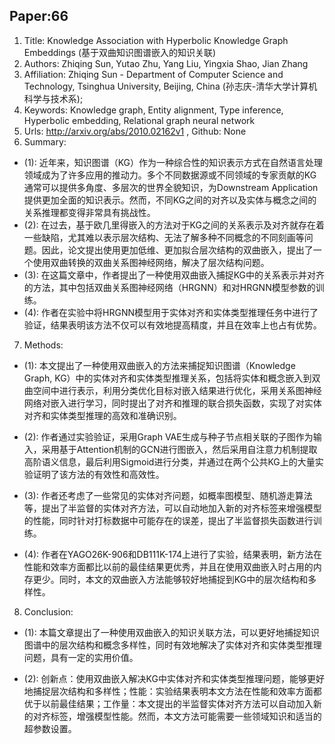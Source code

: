 ## Paper:66




1. Title: Knowledge Association with Hyperbolic Knowledge Graph Embeddings (基于双曲知识图谱嵌入的知识关联)
2. Authors: Zhiqing Sun, Yutao Zhu, Yang Liu, Yingxia Shao, Jian Zhang
3. Affiliation: Zhiqing Sun - Department of Computer Science and Technology, Tsinghua University, Beijing, China (孙志庆-清华大学计算机科学与技术系);
4. Keywords: Knowledge graph, Entity alignment, Type inference, Hyperbolic embedding, Relational graph neural network
5. Urls: http://arxiv.org/abs/2010.02162v1 , Github: None
6. Summary:

- (1): 近年来，知识图谱（KG）作为一种综合性的知识表示方式在自然语言处理领域成为了许多应用的推动力。多个不同数据源或不同领域的专家贡献的KG通常可以提供多角度、多层次的世界全貌知识，为Downstream Application提供更加全面的知识表示。然而，不同KG之间的对齐以及实体与概念之间的关系推理都变得非常具有挑战性。
- (2): 在过去，基于欧几里得嵌入的方法对于KG之间的关系表示及对齐就存在着一些缺陷，尤其难以表示层次结构、无法了解多种不同概念的不同刻画等问题。因此，论文提出使用更加低维、更加拟合层次结构的双曲嵌入，提出了一个使用双曲转换的双曲关系图神经网络，解决了层次结构问题。
- (3): 在这篇文章中，作者提出了一种使用双曲嵌入捕捉KG中的关系表示并对齐的方法，其中包括双曲关系图神经网络（HRGNN）和对HRGNN模型参数的训练。
- (4): 作者在实验中将HRGNN模型用于实体对齐和实体类型推理任务中进行了验证，结果表明该方法不仅可以有效地提高精度，并且在效率上也占有优势。
7. Methods: 

- (1): 本文提出了一种使用双曲嵌入的方法来捕捉知识图谱（Knowledge Graph, KG）中的实体对齐和实体类型推理关系，包括将实体和概念嵌入到双曲空间中进行表示，利用分类优化目标对嵌入结果进行优化，采用关系图神经网络对嵌入进行学习，同时提出了对齐和推理的联合损失函数，实现了对实体对齐和实体类型推理的高效和准确识别。

- (2): 作者通过实验验证，采用Graph VAE生成与种子节点相关联的子图作为输入，采用基于Attention机制的GCN进行图嵌入，然后采用自注意力机制提取高阶语义信息，最后利用Sigmoid进行分类，并通过在两个公共KG上的大量实验证明了该方法的有效性和高效性。

- (3): 作者还考虑了一些常见的实体对齐问题，如概率图模型、随机游走算法等，提出了半监督的实体对齐方法，可以自动地加入新的对齐标签来增强模型的性能，同时针对打标数据中可能存在的误差，提出了半监督损失函数进行训练。

- (4): 作者在YAGO26K-906和DB111K-174上进行了实验，结果表明，新方法在性能和效率方面都比以前的最佳结果更优秀，并且在使用双曲嵌入时占用的内存更少。同时，本文的双曲嵌入方法能够较好地捕捉到KG中的层次结构和多样性。





8. Conclusion:

- (1): 本篇文章提出了一种使用双曲嵌入的知识关联方法，可以更好地捕捉知识图谱中的层次结构和概念多样性，同时有效地解决了实体对齐和实体类型推理问题，具有一定的实用价值。

- (2): 创新点：使用双曲嵌入解决KG中实体对齐和实体类型推理问题，能够更好地捕捉层次结构和多样性；性能：实验结果表明本文方法在性能和效率方面都优于以前最佳结果；工作量：本文提出的半监督实体对齐方法可以自动加入新的对齐标签，增强模型性能。然而，本文方法可能需要一些领域知识和适当的超参数设置。




